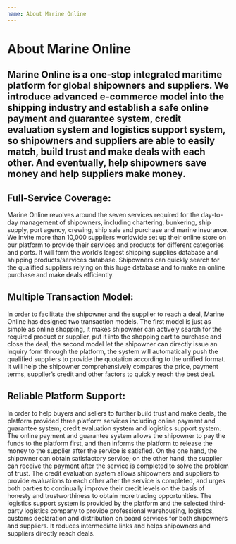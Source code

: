 ```yaml
---
name: About Marine Online
---
```


# About Marine Online

##  Marine Online is a one-stop integrated maritime platform for global shipowners and suppliers. We introduce advanced e-commerce model into the shipping industry and establish a safe online payment and guarantee system, credit evaluation system and logistics support system, so shipowners and suppliers are able to easily match, build trust and make deals with each other. And eventually, help shipowners save money and help suppliers make money. 

## **Full-Service Coverage:**

Marine Online revolves around the seven services required for the day-to-day management of shipowners, including chartering, bunkering, ship supply, port agency, crewing, ship sale and purchase and marine insurance. We invite more than 10,000 suppliers worldwide set up their online store on our platform to provide their services and products for different categories and ports. It will form the world’s largest shipping supplies database and shipping products/services database. Shipowners can quickly search for the qualified suppliers relying on this huge database and to make an online purchase and make deals efficiently.

## **Multiple Transaction Model:**

In order to facilitate the shipowner and the supplier to reach a deal, Marine Online has designed two transaction models. The first model is just as simple as online shopping, it makes shipowner can actively search for the required product or supplier, put it into the shopping cart to purchase and close the deal; the second model let the shipowner can directly issue an inquiry form through the platform, the system will automatically push the qualified suppliers to provide the quotation according to the unified format. It will help the shipowner comprehensively compares the price, payment terms, supplier’s credit and other factors to quickly reach the best deal.

## **Reliable Platform Support:**

In order to help buyers and sellers to further build trust and make deals, the platform provided three platform services including online payment and guarantee system; credit evaluation system and logistics support system. 
The online payment and guarantee system allows the shipowner to pay the funds to the platform first, and then informs the platform to release the money to the supplier after the service is satisfied. On the one hand, the shipowner can obtain satisfactory service; on the other hand, the supplier can receive the payment after the service is completed to solve the problem of trust. 
The credit evaluation system allows shipowners and suppliers to provide evaluations to each other after the service is completed, and urges both parties to continually improve their credit levels on the basis of honesty and trustworthiness to obtain more trading opportunities. 
The logistics support system is provided by the platform and the selected third-party logistics company to provide professional warehousing, logistics, customs declaration and distribution on board services for both shipowners and suppliers. It reduces intermediate links and helps shipowners and suppliers directly reach deals.
